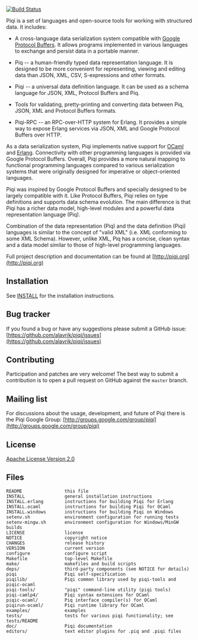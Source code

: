 [![Build Status](https://travis-ci.org/alavrik/piqi.png)](https://travis-ci.org/alavrik/piqi)


Piqi is a set of languages and open-source tools for working with structured
data. It includes:

- A cross-language data serialization system compatible with [Google Protocol
  Buffers](http://code.google.com/p/protobuf/). It allows programs implemented
  in various languages to exchange and persist data in a portable manner.

- Piq -- a human-friendly typed data representation language. It is designed to
  be more convenient for representing, viewing and editing data than JSON, XML,
  CSV, S-expressions and other formats.

- Piqi -- a universal data definition language. It can be used as a schema
  language for JSON, XML, Protocol Buffers and Piq.

- Tools for validating, pretty-printing and converting data between Piq, JSON,
  XML and Protocol Buffers formats.

- Piqi-RPC -- an RPC-over-HTTP system for Erlang. It provides a simple way to
  expose Erlang services via JSON, XML and Google Protocol Buffers over HTTP.

As a data serialization system, Piqi implements native support for
[OCaml](http://piqi.org/doc/ocaml/) and [Erlang](http://piqi.org/doc/erlang/).
Connectivity with other programming languages is provided via Google Protocol
Buffers. Overall, Piqi provides a more natural mapping to functional programming
languages compared to various serialization systems that were originally
designed for imperative or object-oriented languages.

Piqi was inspired by Google Protocol Buffers and specially designed to be
largely compatible with it. Like Protocol Buffers, Piqi relies on type
definitions and supports data schema evolution. The main difference is that Piqi
has a richer data model, high-level modules and a powerful data representation
language (Piq).

Combination of the data representation (Piq) and the data definition (Piqi)
languages is similar to the concept of "valid XML" (i.e. XML conforming to some
XML Schema). However, unlike XML, Piq has a concise, clean syntax and a data
model similar to those of high-level programming languages.

Full project description and documentation can be found at
[http://piqi.org](http://piqi.org)


Installation
------------

See [INSTALL](INSTALL) for the installation instructions.


Bug tracker
-----------

If you found a bug or have any suggestions please submit a GitHub issue:
[https://github.com/alavrik/piqi/issues](https://github.com/alavrik/piqi/issues)


Contributing
------------

Participation and patches are very welcome! The best way to submit a
contribution is to open a pull request on GitHub against the `master` branch.


Mailing list
------------

For discussions about the usage, development, and future of Piqi there is the
Piqi Google Group:
[http://groups.google.com/group/piqi](http://groups.google.com/group/piqi)


License
-------

[Apache License Version 2.0](LICENSE)


Files
-----

    README                this file
    INSTALL               general installation instructions
    INSTALL.erlang        instructions for building Piqi for Erlang
    INSTALL.ocaml         instructions for building Piqi for OCaml
    INSTALL.windows       instructions for building Piqi on Windows
    setenv.sh             environment configuration for running tests
    setenv-mingw.sh       environment configuration for Windows/MinGW builds
    LICENSE               license
    NOTICE                copyright notice
    CHANGES               release history
    VERSION               current version
    configure             configure script
    Makefile              top-level Makefile
    make/                 makefiles and build scripts
    deps/                 third-party components (see NOTICE for details)
    piqi                  Piqi self-specification
    piqilib/              Piqi common library used by piqi-tools and piqic-ocaml
    piqi-tools/           "piqi" command-line utility (piqi tools)
    piqi-camlp4/          Piqi syntax extensions for OCaml
    piqic-ocaml/          Piq interface compiler(s) for OCaml
    piqirun-ocaml/        Piqi runtime library for OCaml
    examples/             examples
    tests/                tests for various piqi functionality; see tests/README
    doc/                  Piqi documentation
    editors/              text editor plugins for .piq and .piqi files

